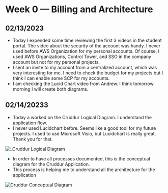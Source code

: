 # Week 0 — Billing and Architecture

## 02/13/2023  
  - Today I expended some time reviewing the first 3 videos in the student portal. The video about the security of the account was handy. I never used before AWS Organization for my personal accounts. Of course, I used AWS Organizations, Control Tower, and SSO in the company account but not for my personal projects. 
  - I  sent an invite to my account from a centralized account, which was very interesting for me. I need to check the budget for my projects but I think I can enable some SCP for my accounts. 
  - I am checking the Lucid Chart video from Andrew. I think tomorrow morning I will create both diagrams.
 
## 02/14/20233
- Today a worked on the Cruddur Logical Diagram. I understand the application flow. 
- I never used Lucidchart before. Seems like a good tool for my future projects. I used to use Microsoft Visio, but Lucidchart is really great. Thank you for that.

![_Cruddur Logical Diagram](https://user-images.githubusercontent.com/108017660/218864560-1f5369d4-18e5-42f6-9c7b-5c488802a1e4.jpeg)

- In order to have all processes documented, this is the conceptual diagram for the Cruddur Application.
- This process is helping me to understand all the architecture for the application

![Cruddur Conceptual Diagram](https://user-images.githubusercontent.com/108017660/218876754-c0ae8189-b08b-4fe9-9acf-ecfb922179d3.jpeg)


